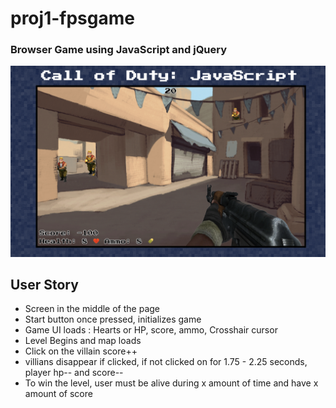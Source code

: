 # proj1-fpsgame
### Browser Game using JavaScript and jQuery

![Screenshot](images/screenshot.png "Screenshot")


## User Story
- Screen in the middle of the page
- Start button once pressed, initializes game
- Game UI loads : Hearts or HP, score, ammo, Crosshair cursor
- Level Begins and map loads
- Click on the villain score++ 
- villians disappear if clicked, if not clicked on for 1.75 - 2.25 seconds, player hp--  and score--
- To win the level, user must be alive during x amount of time and have x amount of score 
